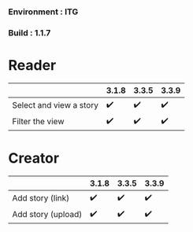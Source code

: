 ### Environment : ITG
### Build : 1.1.7

# Reader
| |3.1.8|3.3.5|3.3.9
|----|---|---|---|
| Select and view a story | ✔️|✔️|✔️
| Filter the view| ✔️|✔️|✔️

# Creator

| |3.1.8|3.3.5|3.3.9
|----|---|---|---|
|Add story (link) |✔️| ✔️|✔️
| Add story (upload) |✔️| ✔️|✔️

